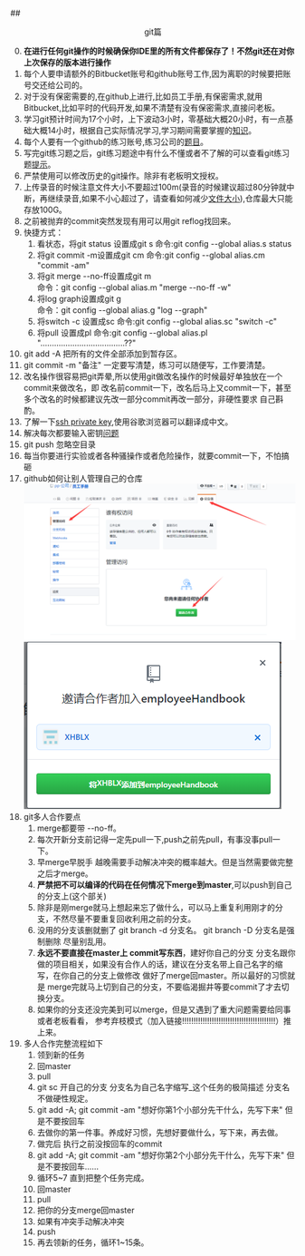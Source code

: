 ##<center>git篇</center>

0.  **在进行任何git操作的时候确保你IDE里的所有文件都保存了！不然git还在对你上次保存的版本进行操作**
1. 每个人要申请额外的Bitbucket账号和github账号工作,因为离职的时候要把账号交还给公司的。
2. 对于没有保密需要的,在github上进行,比如员工手册,有保密需求,就用Bitbucket,比如平时的代码开发,如果不清楚有没有保密需求,直接问老板。
3. 学习git预计时间为17个小时，上下波动3小时，零基础大概20小时，有一点基础大概14小时，根据自己实际情况学习,学习期间需要掌握的[知识](git总结.md)。
4. 每个人要有一个github的练习账号,练习公司的[题目](git练习题.md)。
5. 写完git练习题之后，git练习题途中有什么不懂或者不了解的可以查看git练习题[提示](git练习题提示.md)。
6. 严禁使用可以修改历史的git操作。除非有老板明文授权。
7. 上传录音的时候注意文件大小不要超过100m(录音的时候建议超过80分钟就中断，再继续录音,如果不小心超过了，请查看如何减少[文件大小](https://jingyan.baidu.com/article/359911f550cf7757fe03063b.html)),仓库最大只能存放100G。
8. 之前被抛弃的commit突然发现有用可以用git reflog找回来。
9. 快捷方式：
    1. 看状态，将git status 设置成git s
    命令:git config --global alias.s status
    2. 将git commit -m设置成git cm
    命令:git config --global alias.cm "commit -am"
    3. 将git merge --no-ff设置成git m   
    命令：git config --global alias.m "merge --no-ff -w"
    4. 将log graph设置成git g   
    命令：git config --global alias.g "log --graph"
    5. 将switch -c 设置成sc
    命令:git config --global alias.sc "switch -c"
    6. 将pull 设置成pl
    命令:git config --global alias.pl ".....................................??"
10. git add -A 把所有的文件全部添加到暂存区。
11. git commit -m "备注" 一定要写清楚，练习可以随便写，工作要清楚。
12. 改名操作很容易把git弄晕,所以使用git做改名操作的时候最好单独放在一个commit来做改名，即 改名前commit一下，改名后马上又commit一下，甚至多个改名的时候都建议先改一部分commit再改一部分，非硬性要求 自己斟酌。
13. 了解一下[ssh private key](https://confluence.atlassian.com/bitbucket/set-up-an-ssh-key-728138079.html),使用谷歌浏览器可以翻译成中文。
14. 解决每次都要输入密钥[问题](http://www.wechatbus.com/artifice/9.html)
15. git push 忽略空目录
17. 每当你要进行实验或者各种骚操作或者危险操作，就要commit一下，不怕搞砸
16. github如何让别人管理自己的仓库
![img](img/添加权限1.jpg )
![img](img/添加权限2.jpg )
18. git多人合作要点
    1. merge都要带 --no-ff。
    2. 每次开新分支前记得一定先pull一下,push之前先pull，有事没事pull一下。
    3. 早merge早脱手 越晚需要手动解决冲突的概率越大。但是当然需要做完整之后才merge。 
    4. **严禁把不可以编译的代码在任何情况下merge到master**,可以push到自己的分支上(这个部关)
    5. 除非是刚merge就马上想起来忘了做什么，可以马上重复利用刚才的分支，不然尽量不要重复回收利用之前的分支。
    6. 没用的分支该删就删了 git branch -d 分支名。 git branch -D 分支名是强制删除 尽量别乱用。
    7. **永远不要直接在master上 commit写东西**，建好你自己的分支 分支名跟你做的项目相关，如果没有合作人的话，建议在分支名带上自己名字的缩写，在你自己的分支上做修改 做好了merge回master。所以最好的习惯就是 merge完就马上切到自己的分支，不要临渴掘井等要commit了才去切换分支。
    8. 如果你的分支还没完美到可以merge，但是又遇到了重大问题需要给同事或者老板看看， 参考弃枝模式（加入链接!!!!!!!!!!!!!!!!!!!!!!!!!!!!!!!!!!!!!!!!!）推上来。
19. 多人合作完整流程如下
    1. 领到新的任务
    2. 回master
    3. pull
    4. git sc 开自己的分支 分支名为自己名字缩写_这个任务的极简描述 分支名不做硬性规定。
    5. git add -A; git commit -am "想好你第1个小部分先干什么，先写下来" 但是不要按回车
    6. 去做你的第一件事。养成好习惯，先想好要做什么，写下来，再去做。
    7. 做完后 执行之前没按回车的commit
    8. git add -A; git commit -am "想好你第2个小部分先干什么，先写下来" 但是不要按回车……
    9. 循环5~7 直到把整个任务完成。
    10. 回master
    11. pull
    12. 把你的分支merge回master
    13. 如果有冲突手动解决冲突
    14. push
    15. 再去领新的任务，循环1~15条。